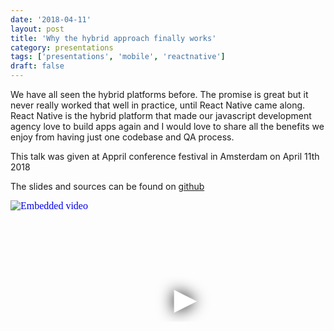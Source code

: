 ```yaml
---
date: '2018-04-11'
layout: post
title: 'Why the hybrid approach finally works'
category: presentations
tags: ['presentations', 'mobile', 'reactnative']
draft: false
---
```


We have all seen the hybrid platforms before. The promise is great but it never really worked that well in practice, until React Native came along. React Native is the hybrid platform that made our javascript development agency love to build apps again and I would love to share all the benefits we enjoy from having just one codebase and QA process.

This talk was given at Appril conference festival in Amsterdam on April 11th 2018

The slides and sources can be found on [github](https://github.com/peterpeerdeman/why-the-hybrid-approach-finally-works)

<iframe
  width="560"
  height="315"
  src="https://www.youtube.com/embed/ei-uWP-Wczk"
  srcdoc="<style>*{padding:0;margin:0;overflow:hidden}html,body{height:100%}img,span{position:absolute;width:100%;top:0;bottom:0;margin:auto}span{height:1.5em;text-align:center;font:48px/1.5 sans-serif;color:white;text-shadow:0 0 0.5em black}</style><a href=https://www.youtube.com/embed/ei-uWP-Wczk?autoplay=1><img src=https://img.youtube.com/vi/ei-uWP-Wczk/hqdefault.jpg alt='Embedded video'><span>▶</span></a>"
  frameborder="0"
  allow="accelerometer; autoplay; encrypted-media; gyroscope; picture-in-picture"
  allowfullscreen
  title="Embedded video"
></iframe>
